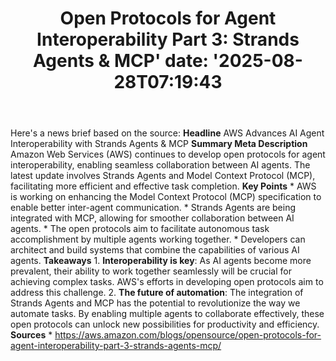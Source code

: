 ﻿---
title: "Open Protocols for Agent Interoperability Part 3: Strands Agents & MCP'
date: '2025-08-28T07:19:43"
category: "Markets"
summary: ""
slug: "open protocols for agent interoperability part 3 strands age"
source_urls:
  - "https://aws.amazon.com/blogs/opensource/open-protocols-for-agent-interoperability-part-3-strands-agents-mcp/"
seo:
  title: "Open Protocols for Agent Interoperability Part 3: Strands Agents & MCP | Hash n Hedge'
  description: '"
  keywords: ["news", "markets", "brief"]
---
Here's a news brief based on the source:  **Headline** AWS Advances AI Agent Interoperability with Strands Agents & MCP  **Summary Meta Description** Amazon Web Services (AWS) continues to develop open protocols for agent interoperability, enabling seamless collaboration between AI agents. The latest update involves Strands Agents and Model Context Protocol (MCP), facilitating more efficient and effective task completion.  **Key Points**  * AWS is working on enhancing the Model Context Protocol (MCP) specification to enable better inter-agent communication. * Strands Agents are being integrated with MCP, allowing for smoother collaboration between AI agents. * The open protocols aim to facilitate autonomous task accomplishment by multiple agents working together. * Developers can architect and build systems that combine the capabilities of various AI agents.  **Takeaways**  1. **Interoperability is key**: As AI agents become more prevalent, their ability to work together seamlessly will be crucial for achieving complex tasks. AWS's efforts in developing open protocols aim to address this challenge. 2. **The future of automation**: The integration of Strands Agents and MCP has the potential to revolutionize the way we automate tasks. By enabling multiple agents to collaborate effectively, these open protocols can unlock new possibilities for productivity and efficiency.  **Sources** * https://aws.amazon.com/blogs/opensource/open-protocols-for-agent-interoperability-part-3-strands-agents-mcp/ 

